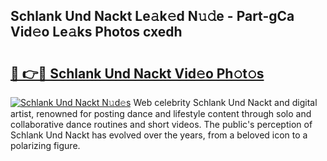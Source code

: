 ## Schlank Und Nackt Le𝚊k𝚎d N𝚞𝚍e - Part-gCa Vid𝚎o Le𝚊ks Photos cxedh

# <h2><a href="http://fbajok.evod.top/?m=Schlank+Und+Nackt">🔗 👉🔴 Schlank Und Nackt Vid𝚎o Ph𝚘t𝚘s</a></h2>

[![Schlank Und Nackt N𝚞d𝚎s](https://i.imgur.com/8V9OHl7.gif)](http://fbajok.evod.top/?m=Schlank+Und+Nackt)
Web celebrity Schlank Und Nackt and digital artist, renowned for posting dance and lifestyle content through solo and collaborative dance routines and short videos. The public's perception of Schlank Und Nackt has evolved over the years, from a beloved icon to a polarizing figure. 
